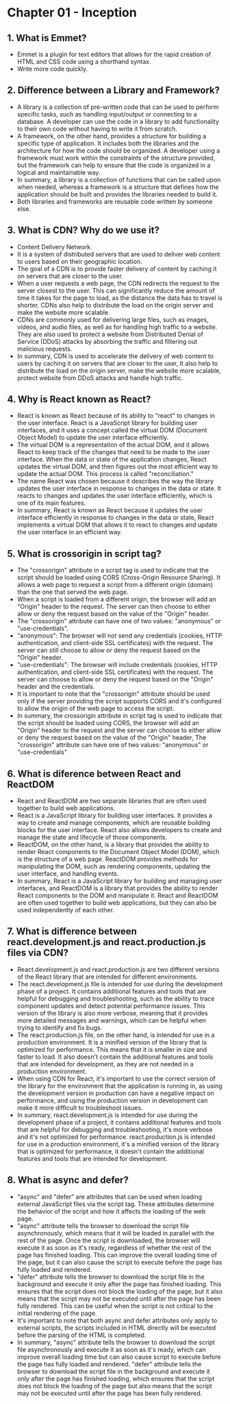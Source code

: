 # Chapter 01 - Inception
## 1. What is Emmet?
- Emmet is a plugin for text editors that allows for the rapid creation of HTML and CSS code using a shorthand syntax.
- Write more code quickly.

## 2. Difference between a Library and Framework?
- A library is a collection of pre-written code that can be used to perform specific tasks, such as handling input/output or connecting to a database. A developer can use the code in a library to add functionality to their own code without having to write it from scratch.
- A framework, on the other hand, provides a structure for building a specific type of application. It includes both the libraries and the architecture for how the code should be organized. A developer using a framework must work within the constraints of the structure provided, but the framework can help to ensure that the code is organized in a logical and maintainable way.
- In summary, a library is a collection of functions that can be called upon when needed, whereas a framework is a structure that defines how the application should be built and provides the libraries needed to build it.
- Both libraries and frameworks are reusable code written by someone else.

## 3. What is CDN? Why do we use it?
- Content Delivery Network.
- It is a system of distributed servers that are used to deliver web content to users based on their geographic location. 
- The goal of a CDN is to provide faster delivery of content by caching it on servers that are closer to the user.
- When a user requests a web page, the CDN redirects the request to the server closest to the user. This can significantly reduce the amount of time it takes for the page to load, as the distance the data has to travel is shorter. CDNs also help to distribute the load on the origin server and make the website more scalable.
- CDNs are commonly used for delivering large files, such as images, videos, and audio files, as well as for handling high traffic to a website. They are also used to protect a website from Distributed Denial of Service (DDoS) attacks by absorbing the traffic and filtering out malicious requests.
- In summary, CDN is used to accelerate the delivery of web content to users by caching it on servers that are closer to the user, It also help to distribute the load on the origin server, make the website more scalable, protect website from DDoS attacks and handle high traffic.

## 4. Why is React known as React?
- React is known as React because of its ability to "react" to changes in the user interface. React is a JavaScript library for building user interfaces, and it uses a concept called the virtual DOM (Document Object Model) to update the user interface efficiently.
- The virtual DOM is a representation of the actual DOM, and it allows React to keep track of the changes that need to be made to the user interface. When the data or state of the application changes, React updates the virtual DOM, and then figures out the most efficient way to update the actual DOM. This process is called "reconciliation."
- The name React was chosen because it describes the way the library updates the user interface in response to changes in the data or state. It reacts to changes and updates the user interface efficiently, which is one of its main features.
- In summary, React is known as React because it updates the user interface efficiently in response to changes in the data or state, React implements a virtual DOM that allows it to react to changes and update the user interface in an efficient way.

## 5. What is crossorigin in script tag?
- The "crossorigin" attribute in a script tag is used to indicate that the script should be loaded using CORS (Cross-Origin Resource Sharing). It allows a web page to request a script from a different origin (domain) than the one that served the web page.
- When a script is loaded from a different origin, the browser will add an "Origin" header to the request. The server can then choose to either allow or deny the request based on the value of the "Origin" header.
- The "crossorigin" attribute can have one of two values: "anonymous" or "use-credentials".
- "anonymous": The browser will not send any credentials (cookies, HTTP authentication, and client-side SSL certificates) with the request. The server can still choose to allow or deny the request based on the "Origin" header.
- "use-credentials": The browser will include credentials (cookies, HTTP authentication, and client-side SSL certificates) with the request. The server can choose to allow or deny the request based on the "Origin" header and the credentials.
- It is important to note that the "crossorigin" attribute should be used only if the server providing the script supports CORS and it's configured to allow the origin of the web page to access the script.
- In summary, the crossorigin attribute in script tag is used to indicate that the script should be loaded using CORS, the browser will add an "Origin" header to the request and the server can choose to either allow or deny the request based on the value of the "Origin" header, The "crossorigin" attribute can have one of two values: "anonymous" or "use-credentials"

## 6. What is diference between React and ReactDOM
- React and ReactDOM are two separate libraries that are often used together to build web applications.
- React is a JavaScript library for building user interfaces. It provides a way to create and manage components, which are reusable building blocks for the user interface. React also allows developers to create and manage the state and lifecycle of those components.
- ReactDOM, on the other hand, is a library that provides the ability to render React components to the Document Object Model (DOM), which is the structure of a web page. ReactDOM provides methods for manipulating the DOM, such as rendering components, updating the user interface, and handling events.
- In summary, React is a JavaScript library for building and managing user interfaces, and ReactDOM is a library that provides the ability to render React components to the DOM and manipulate it. React and ReactDOM are often used together to build web applications, but they can also be used independently of each other.

## 7. What is difference between react.development.js and react.production.js files via CDN?
- React.development.js and react.production.js are two different versions of the React library that are intended for different environments.
- The react.development.js file is intended for use during the development phase of a project. It contains additional features and tools that are helpful for debugging and troubleshooting, such as the ability to trace component updates and detect potential performance issues. This version of the library is also more verbose, meaning that it provides more detailed messages and warnings, which can be helpful when trying to identify and fix bugs.
- The react.production.js file, on the other hand, is intended for use in a production environment. It is a minified version of the library that is optimized for performance. This means that it is smaller in size and faster to load. It also doesn't contain the additional features and tools that are intended for development, as they are not needed in a production environment.
- When using CDN for React, it's important to use the correct version of the library for the environment that the application is running in, as using the development version in production can have a negative impact on performance, and using the production version in development can make it more difficult to troubleshoot issues.
- In summary, react.development.js is intended for use during the development phase of a project, it contains additional features and tools that are helpful for debugging and troubleshooting, it's more verbose and it's not optimized for performance. react.production.js is intended for use in a production environment, it's a minified version of the library that is optimized for performance, it doesn't contain the additional features and tools that are intended for development.

## 8. What is async and defer?
- "async" and "defer" are attributes that can be used when loading external JavaScript files via the script tag. These attributes determine the behavior of the script and how it affects the loading of the web page.
- "async" attribute tells the browser to download the script file asynchronously, which means that it will be loaded in parallel with the rest of the page. Once the script is downloaded, the browser will execute it as soon as it's ready, regardless of whether the rest of the page has finished loading. This can improve the overall loading time of the page, but it can also cause the script to execute before the page has fully loaded and rendered.
- "defer" attribute tells the browser to download the script file in the background and execute it only after the page has finished loading. This ensures that the script does not block the loading of the page, but it also means that the script may not be executed until after the page has been fully rendered. This can be useful when the script is not critical to the initial rendering of the page.
- It's important to note that both async and defer attributes only apply to external scripts, the scripts included in HTML directly will be executed before the parsing of the HTML is completed.
- In summary, "async" attribute tells the browser to download the script file asynchronously and execute it as soon as it's ready, which can improve overall loading time but can also cause script to execute before the page has fully loaded and rendered. "defer" attribute tells the browser to download the script file in the background and execute it only after the page has finished loading, which ensures that the script does not block the loading of the page but also means that the script may not be executed until after the page has been fully rendered.
